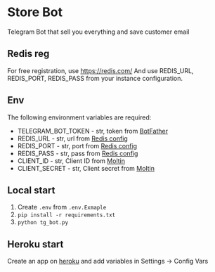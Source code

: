 # Store Bot
Telegram Bot that sell you everything and save customer email

## Redis reg
For free registration, use https://redis.com/
And use REDIS_URL, REDIS_PORT, REDIS_PASS from your instance configuration.

## Env
The following environment variables are required:
- TELEGRAM_BOT_TOKEN - str, token from [BotFather](https://t.me/botfather)
- REDIS_URL - str, url from [Redis config](https://app.redislabs.com/#/subscriptions)
- REDIS_PORT - str, port from [Redis config](https://app.redislabs.com/#/subscriptions)
- REDIS_PASS - str, pass from [Redis config](https://app.redislabs.com/#/subscriptions)
- CLIENT_ID - str, Client ID from [Moltin](https://euwest.cm.elasticpath.com/)
- CLIENT_SECRET - str, Client secret from [Moltin](https://euwest.cm.elasticpath.com/)

## Local start
1. Create `.env` from `.env.Exmaple`
2. `pip install -r requirements.txt`
3. `python tg_bot.py`

## Heroku start
Create an app on [heroku](https://www.heroku.com/) and add variables in Settings -> Config Vars
